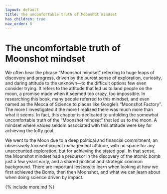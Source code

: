 ```yaml
---
layout: default
title: The uncomfortable truth of Moonshot mindset
has_children: true
nav_order: 8
---
```


# The uncomfortable truth of Moonshot mindset

We often hear the phrase “Moonshot mindset” referring to huge leaps of discovery and progress, driven by the purest sense of exploration, curiosity, and daring attitude to the unknown—to the difficult options few even consider trying. It refers to the attitude that led us to land people on the moon, a promise made when it seemed too crazy, too impossible. In researching this book, many people referred to this mindset, and even named as the Mecca of Science to places like Google’s “Moonshot Factory”. The more I investigated it the more I realized there was much more than what it seems. In fact, this chapter is dedicated to unfolding the somewhat uncomfortable truth of the “Moonshot mindset” that led us to the moon. A mindset where values seldom associated with this attitude were key for achieving the lofty goal.

We went to the Moon due to a deep political and financial commitment, an obsessively focused project management attitude, with no space for any unaccounted exploration, but for achieving the stated goal. In that sense, the Moonshot mindset had a precursor in the discovery of the atomic bomb just a few years early, and a shared political and strategic common background. There are important lessons to learn when looking at how we first achieved the Bomb, then then Moonshot, and what we can learn about when doing science driven by impact.

{% include more.md %}
